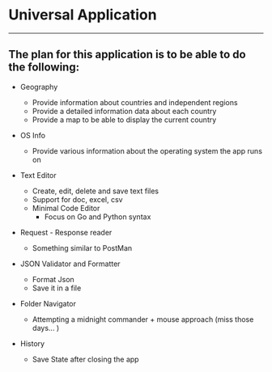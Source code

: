 # Universal Application
****
## The plan for this application is to be able to do the following: 
* Geography
  * Provide information about countries and independent regions
  * Provide a detailed information data about each country
  * Provide a map to be able to display the current country


* OS Info
  * Provide various information about the operating system the app runs on


* Text Editor
  * Create, edit, delete and save text files
  * Support for doc, excel, csv
  * Minimal Code Editor
    * Focus on Go and Python syntax


* Request - Response reader
  * Something similar to PostMan


* JSON Validator and Formatter
  * Format Json
  * Save it in a file
 
    
* Folder Navigator
  * Attempting a midnight commander + mouse approach (miss those days... )


* History
  * Save State after closing the app
